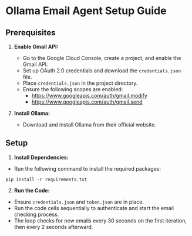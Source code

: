 # Ollama Email Agent Setup Guide

## Prerequisites

1. **Enable Gmail API:**

   - Go to the Google Cloud Console, create a project, and enable the Gmail API.
   - Set up OAuth 2.0 credentials and download the `credentials.json` file.
   - Place `credentials.json` in the project directory.
   - Ensure the following scopes are enabled:
     - https://www.googleapis.com/auth/gmail.modify
     - https://www.googleapis.com/auth/gmail.send

2. **Install Ollama:**
   - Download and install Ollama from their official website.

## Setup

1. **Install Dependencies:**

- Run the following command to install the required packages:

`pip install -r requirements.txt`

2. **Run the Code:**

- Ensure `credentials.json` and `token.json` are in place.
- Run the code cells sequentially to authenticate and start the email checking process.
- The loop checks for new emails every 30 seconds on the first iteration, then every 2 seconds afterward.

